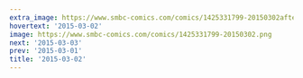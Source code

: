 ```yaml
---
extra_image: https://www.smbc-comics.com/comics/1425331799-20150302after.png
hovertext: '2015-03-02'
image: https://www.smbc-comics.com/comics/1425331799-20150302.png
next: '2015-03-03'
prev: '2015-03-01'
title: '2015-03-02'
---
```

